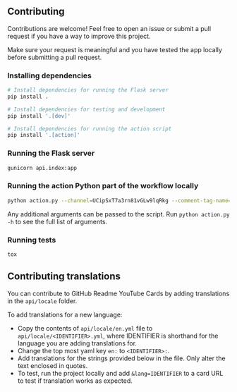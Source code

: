 ## Contributing

Contributions are welcome! Feel free to open an issue or submit a pull request if you have a way to improve this project.

Make sure your request is meaningful and you have tested the app locally before submitting a pull request.

### Installing dependencies

```bash
# Install dependencies for running the Flask server
pip install .

# Install dependencies for testing and development
pip install '.[dev]'

# Install dependencies for running the action script
pip install '.[action]'
```

### Running the Flask server

```bash
gunicorn api.index:app
```

### Running the action Python part of the workflow locally

```bash
python action.py --channel=UCipSxT7a3rn81vGLw9lqRkg --comment-tag-name="EXAMPLE-YOUTUBE-CARDS"
```

Any additional arguments can be passed to the script. Run `python action.py -h` to see the full list of arguments.

### Running tests

```bash
tox
```

## Contributing translations

You can contribute to GitHub Readme YouTube Cards by adding translations in the `api/locale` folder.

To add translations for a new language:

- Copy the contents of `api/locale/en.yml` file to `api/locale/<IDENTIFIER>.yml`, where IDENTIFIER is shorthand for the language you are adding translations for.
- Change the top most yaml key `en:` to `<IDENTIFIER>:`.
- Add translations for the strings provided below in the file. Only alter the text enclosed in quotes.
- To test, run the project locally and add `&lang=IDENTIFIER` to a card URL to test if translation works as expected.
